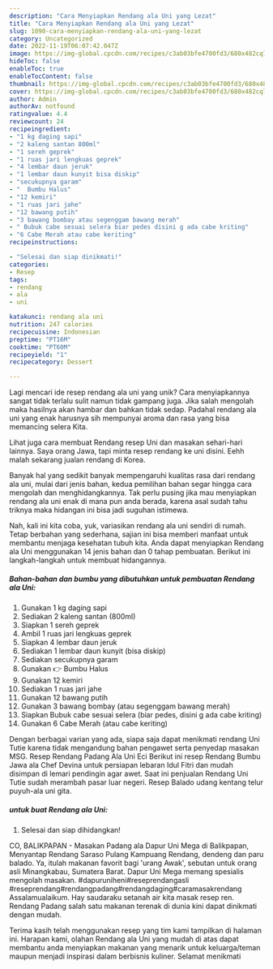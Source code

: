 ```yaml
---
description: "Cara Menyiapkan Rendang ala Uni yang Lezat"
title: "Cara Menyiapkan Rendang ala Uni yang Lezat"
slug: 1090-cara-menyiapkan-rendang-ala-uni-yang-lezat
category: Uncategorized
date: 2022-11-19T06:07:42.047Z
image: https://img-global.cpcdn.com/recipes/c3ab03bfe4700fd3/680x482cq70/rendang-ala-uni-foto-resep-utama.jpg
hideToc: false
enableToc: true
enableTocContent: false
thumbnail: https://img-global.cpcdn.com/recipes/c3ab03bfe4700fd3/680x482cq70/rendang-ala-uni-foto-resep-utama.jpg
cover: https://img-global.cpcdn.com/recipes/c3ab03bfe4700fd3/680x482cq70/rendang-ala-uni-foto-resep-utama.jpg
author: Admin
authorAv: notfound
ratingvalue: 4.4
reviewcount: 24
recipeingredient:
- "1 kg daging sapi"
- "2 kaleng santan 800ml"
- "1 sereh geprek"
- "1 ruas jari lengkuas geprek"
- "4 lembar daun jeruk"
- "1 lembar daun kunyit bisa diskip"
- "secukupnya garam"
- "  Bumbu Halus"
- "12 kemiri"
- "1 ruas jari jahe"
- "12 bawang putih"
- "3 bawang bombay atau segenggam bawang merah"
- " Bubuk cabe sesuai selera biar pedes disini g ada cabe kriting"
- "6 Cabe Merah atau cabe keriting"
recipeinstructions:

- "Selesai dan siap dinikmati!"
categories:
- Resep
tags:
- rendang
- ala
- uni

katakunci: rendang ala uni 
nutrition: 247 calories
recipecuisine: Indonesian
preptime: "PT16M"
cooktime: "PT60M"
recipeyield: "1"
recipecategory: Dessert

---
```





Lagi mencari ide resep rendang ala uni yang unik? Cara menyiapkannya sangat tidak terlalu sulit namun tidak gampang juga. Jika salah mengolah maka hasilnya akan hambar dan bahkan tidak sedap. Padahal rendang ala uni yang enak harusnya sih mempunyai aroma dan rasa yang bisa memancing selera Kita.





Lihat juga cara membuat Rendang resep Uni dan masakan sehari-hari lainnya. Saya orang Jawa, tapi minta resep rendang ke uni disini. Eehh malah sekarang jualan rendang di Korea.

Banyak hal yang sedikit banyak mempengaruhi kualitas rasa dari rendang ala uni, mulai dari jenis bahan, kedua pemilihan bahan segar hingga cara mengolah dan menghidangkannya. Tak perlu pusing jika mau menyiapkan rendang ala uni enak di mana pun anda berada, karena asal sudah tahu triknya maka hidangan ini bisa jadi suguhan istimewa.






Nah, kali ini kita coba, yuk, variasikan rendang ala uni sendiri di rumah. Tetap berbahan yang sederhana, sajian ini bisa memberi manfaat untuk membantu menjaga kesehatan tubuh kita. Anda dapat menyiapkan Rendang ala Uni menggunakan 14 jenis bahan dan 0 tahap pembuatan. Berikut ini langkah-langkah untuk membuat hidangannya.

<!--inarticleads1-->

##### Bahan-bahan dan bumbu yang dibutuhkan untuk pembuatan Rendang ala Uni:

1. Gunakan 1 kg daging sapi
1. Sediakan 2 kaleng santan (800ml)
1. Siapkan 1 sereh geprek
1. Ambil 1 ruas jari lengkuas geprek
1. Siapkan 4 lembar daun jeruk
1. Sediakan 1 lembar daun kunyit (bisa diskip)
1. Sediakan secukupnya garam
1. Gunakan  👉 Bumbu Halus
1. Gunakan 12 kemiri
1. Sediakan 1 ruas jari jahe
1. Gunakan 12 bawang putih
1. Gunakan 3 bawang bombay (atau segenggam bawang merah)
1. Siapkan  Bubuk cabe sesuai selera (biar pedes, disini g ada cabe kriting)
1. Gunakan 6 Cabe Merah (atau cabe keriting)


Dengan berbagai varian yang ada, siapa saja dapat menikmati rendang Uni Tutie karena tidak mengandung bahan pengawet serta penyedap masakan MSG. Resep Rendang Padang Ala Uni Eci Berikut ini resep Rendang Bumbu Jawa ala Chef Devina untuk persiapan lebaran Idul Fitri dan mudah disimpan di lemari pendingin agar awet. Saat ini penjualan Rendang Uni Tutie sudah merambah pasar luar negeri. Resep Balado udang kentang telur puyuh-ala uni gita. 

<!--inarticleads2-->

#####  untuk buat Rendang ala Uni:


1. Selesai dan siap dihidangkan!

CO, BALIKPAPAN - Masakan Padang ala Dapur Uni Mega di Balikpapan, Menyantap Rendang Saraso Pulang Kampuang Rendang, dendeng dan paru balado. Ya, itulah makanan favorit bagi &#39;urang Awak&#39;, sebutan untuk orang asli Minangkabau, Sumatera Barat. Dapur Uni Mega memang spesialis mengolah masakan. #dapuruniheni#reseprendangasli #reseprendang#rendangpadang#rendangdaging#caramasakrendang Assalamualaikum. Hay saudaraku setanah air kita masak resep ren. Rendang Padang salah satu makanan terenak di dunia kini dapat dinikmati dengan mudah. 

Terima kasih telah menggunakan resep yang tim kami tampilkan di halaman ini. Harapan kami, olahan Rendang ala Uni yang mudah di atas dapat membantu anda menyiapkan makanan yang menarik untuk keluarga/teman maupun menjadi inspirasi dalam berbisnis kuliner. Selamat menikmati
